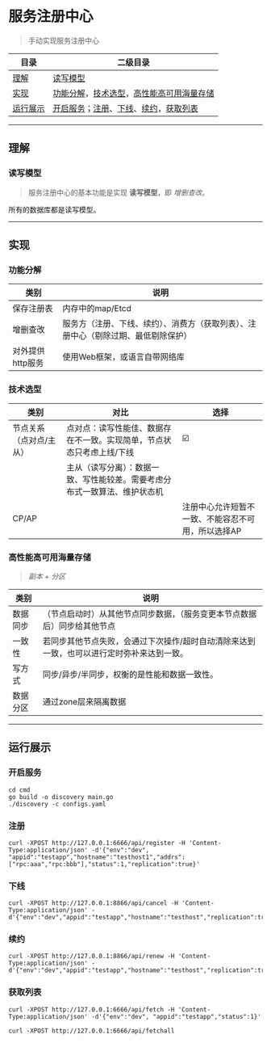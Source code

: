 # 服务注册中心
> 手动实现服务注册中心

目录 |二级目录
---|---
[理解](#理解) |[读写模型](#读写模型)
[实现](#实现) |[功能分解](#功能分解)，[技术选型](#技术选型)，[高性能高可用海量存储](#高性能高可用海量存储)
[运行展示](#运行展示) |[开启服务](#开启服务)；[注册](#注册)、[下线](#下线)、[续约](#续约)，[获取列表](#获取列表)

***

## 理解
### 读写模型
> 服务注册中心的基本功能是实现 **读写模型**，即 *增删查改*。

所有的数据库都是读写模型。

***

## 实现
### 功能分解
类别|说明
---|---
保存注册表	|内存中的map/Etcd
增删查改	|服务方（注册、下线、续约）、消费方（获取列表）、注册中心（剔除过期、最低剔除保护）
对外提供http服务 |使用Web框架，或语言自带网络库
### 技术选型
类别|对比|选择
---|---|---
节点关系（点对点/主从）	|点对点：读写性能佳、数据存在不一致。实现简单，节点状态只考虑上线/下线	|☑️
&nbsp; |主从（读写分离）：数据一致、写性能较差。需要考虑分布式一致算法、维护状态机	
CP/AP  |&nbsp; |注册中心允许短暂不一致、不能容忍不可用，所以选择AP
### 高性能高可用海量存储
> *副本 + 分区*

类别|说明
---|---
数据同步	|（节点启动时）从其他节点同步数据，（服务变更本节点数据后）同步给其他节点
一致性	|若同步其他节点失败，会通过下次操作/超时自动清除来达到一致，也可以进行定时弥补来达到一致。
写方式	|同步/异步/半同步，权衡的是性能和数据一致性。
数据分区 |通过zone层来隔离数据

***

## 运行展示
### 开启服务 
```shell
cd cmd
go build -o discovery main.go
./discovery -c configs.yaml
```

### 注册
```shell
curl -XPOST http://127.0.0.1:6666/api/register -H 'Content-Type:application/json' -d'{"env":"dev", "appid":"testapp","hostname":"testhost1","addrs":["rpc:aaa","rpc:bbb"],"status":1,"replication":true}'
```
### 下线
```shell
curl -XPOST http://127.0.0.1:8866/api/cancel -H 'Content-Type:application/json' -d'{"env":"dev","appid":"testapp","hostname":"testhost","replication":true}'
```
### 续约
```shell
curl -XPOST http://127.0.0.1:8866/api/renew -H 'Content-Type:application/json' -d'{"env":"dev","appid":"testapp","hostname":"testhost","replication":true}'
```

### 获取列表
```shell
curl -XPOST http://127.0.0.1:6666/api/fetch -H 'Content-Type:application/json' -d'{"env":"dev", "appid":"testapp","status":1}'

curl -XPOST http://127.0.0.1:6666/api/fetchall
```
